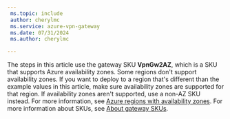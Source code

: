 ```yaml
---
 ms.topic: include
 author: cherylmc
 ms.service: azure-vpn-gateway
 ms.date: 07/31/2024
 ms.author: cherylmc

---
```


The steps in this article use the gateway SKU **VpnGw2AZ**, which is a SKU that supports Azure availability zones. Some regions don't support availability zones. If you want to deploy to a region that's different than the example values in this article, make sure availability zones are supported for that region. If availability zones aren't supported, use a non-AZ SKU instead. For more information, see [Azure regions with availability zones](../articles/reliability/availability-zones-region-support.md). For more information about SKUs, see [About gateway SKUs](../articles/vpn-gateway/about-gateway-skus.md).
